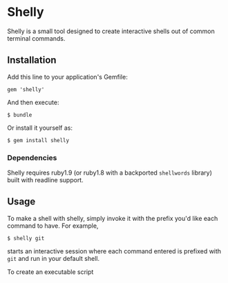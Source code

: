 # Shelly

Shelly is a small tool designed to create interactive shells out of common
terminal commands.

## Installation

Add this line to your application's Gemfile:

    gem 'shelly'

And then execute:

    $ bundle

Or install it yourself as:

    $ gem install shelly

### Dependencies

Shelly requires ruby1.9 (or ruby1.8 with a backported `shellwords` library)
built with readline support.

## Usage

To make a shell with shelly, simply invoke it with the prefix you'd like each
command to have. For example,

    $ shelly git

starts an interactive session where each command entered is prefixed with `git`
and run in your default shell.

To create an executable script 